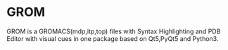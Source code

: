 GROM
====

GROM is a GROMACS(mdp,itp,top) files with Syntax Highlighting and PDB Editor with visual cues in one package  based on Qt5,PyQt5 and Python3.
